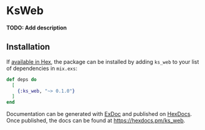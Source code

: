 # KsWeb

**TODO: Add description**

## Installation

If [available in Hex](https://hex.pm/docs/publish), the package can be installed
by adding `ks_web` to your list of dependencies in `mix.exs`:

```elixir
def deps do
  [
    {:ks_web, "~> 0.1.0"}
  ]
end
```

Documentation can be generated with [ExDoc](https://github.com/elixir-lang/ex_doc)
and published on [HexDocs](https://hexdocs.pm). Once published, the docs can
be found at <https://hexdocs.pm/ks_web>.

